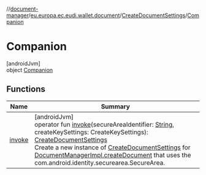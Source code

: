 //[document-manager](../../../../index.md)/[eu.europa.ec.eudi.wallet.document](../../index.md)/[CreateDocumentSettings](../index.md)/[Companion](index.md)

# Companion

[androidJvm]\
object [Companion](index.md)

## Functions

| Name | Summary |
|---|---|
| [invoke](invoke.md) | [androidJvm]<br>operator fun [invoke](invoke.md)(secureAreaIdentifier: [String](https://kotlinlang.org/api/latest/jvm/stdlib/kotlin-stdlib/kotlin/-string/index.html), createKeySettings: CreateKeySettings): [CreateDocumentSettings](../index.md)<br>Create a new instance of [CreateDocumentSettings](../index.md) for [DocumentManagerImpl.createDocument](../../-document-manager-impl/create-document.md) that uses the com.android.identity.securearea.SecureArea. |
